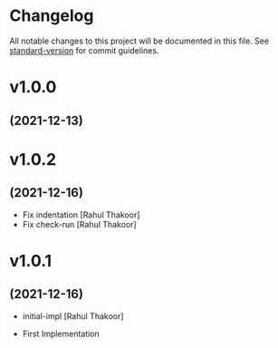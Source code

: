 # Changelog

All notable changes to this project will be documented in this file. See [standard-version](https://github.com/conventional-changelog/standard-version) for commit guidelines.

# v1.0.0
## (2021-12-13)

# v1.0.2
## (2021-12-16)

* Fix indentation [Rahul Thakoor]
* Fix check-run [Rahul Thakoor]

# v1.0.1
## (2021-12-16)

* initial-impl [Rahul Thakoor]

* First Implementation
